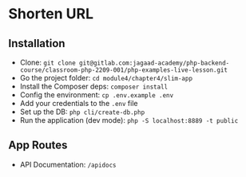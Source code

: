 # Shorten URL

## Installation

- Clone: `git clone git@gitlab.com:jagaad-academy/php-backend-course/classroom-php-2209-001/php-examples-live-lesson.git`
- Go the project folder: `cd module4/chapter4/slim-app`
- Install the Composer deps: `composer install`
- Config the environment: `cp .env.example .env`
- Add your credentials to the `.env` file
- Set up the DB: `php cli/create-db.php`
- Run the application (dev mode): `php -S localhost:8889 -t public`

## App Routes

- API Documentation: `/apidocs`
